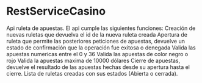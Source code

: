 # RestServiceCasino
 Api ruleta de apuestas.
 El api cumple las siguientes funciones:
  Creación de nuevas ruletas que devuelva el id de la nueva ruleta creada
  Apertura de ruleta que permite las posteriores peticiones de apuestas, devuelve un estado de confirmación que la operación fue exitosa o denegada
  Valida las apuestas numericas entre el 0 y 36
  Valida las apuestas de color negro o rojo
  Valida la apuestas maxima de 10000 dólares
  Cierre de apuestas, devuelve el resultado de las apuestas hechas desde su apertura hasta el cierre.
  Lista de ruletas creadas con sus estados (Abierta o cerrada).
